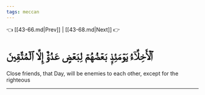 ```yaml
---
tags: meccan
---
```


👈 [[43-66.md|Prev]] | [[43-68.md|Next]] 👉

# ٱلۡأَخِلَّآءُ يَوۡمَئِذِۭ بَعۡضُهُمۡ لِبَعۡضٍ عَدُوٌّ إِلَّا ٱلۡمُتَّقِينَ

Close friends, that Day, will be enemies to each other, except for the righteous

---


